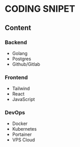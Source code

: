 # CODING SNIPET

## Content

### Backend
- Golang
- Postgres
- Github/Gitlab

### Frontend
- Tailwind
- React
- JavaScript

### DevOps
- Docker
- Kubernetes
- Portainer
- VPS Cloud